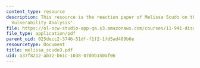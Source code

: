 ```yaml
---
content_type: resource
description: This resource is the reaction paper of Melissa Scudo on the topic 'Community
  Vulnerability Analysis'.
file: https://ol-ocw-studio-app-qa.s3.amazonaws.com/courses/11-941-disaster-vulnerability-and-resilience-spring-2005/a37f8212ab32b61c103887d0b150af06_melissa_scudo3.pdf
file_type: application/pdf
parent_uid: 025decc2-3746-51df-f1f2-1fd5ad489b6e
resourcetype: Document
title: melissa_scudo3.pdf
uid: a37f8212-ab32-b61c-1038-87d0b150af06
---
```

